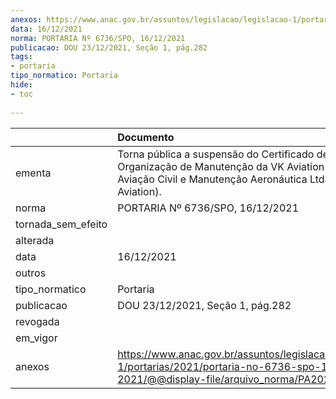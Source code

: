 ```yaml
---
anexos: https://www.anac.gov.br/assuntos/legislacao/legislacao-1/portarias/2021/portaria-no-6736-spo-16-12-2021/@@display-file/arquivo_norma/PA2021-6736.pdf
data: 16/12/2021
norma: PORTARIA Nº 6736/SPO, 16/12/2021
publicacao: DOU 23/12/2021, Seção 1, pág.282
tags:
- portaria
tipo_normatico: Portaria
hide: 
- toc 
 
---
```


|                    | Documento                                                                                                                                                 |
|:-------------------|:----------------------------------------------------------------------------------------------------------------------------------------------------------|
| ementa             | Torna pública a suspensão do Certificado de Organização de Manutenção da VK Aviation Escola de Aviação Civil e Manutenção Aeronáutica Ltda (VK Aviation). |
| norma              | PORTARIA Nº 6736/SPO, 16/12/2021                                                                                                                          |
| tornada_sem_efeito |                                                                                                                                                           |
| alterada           |                                                                                                                                                           |
| data               | 16/12/2021                                                                                                                                                |
| outros             |                                                                                                                                                           |
| tipo_normatico     | Portaria                                                                                                                                                  |
| publicacao         | DOU 23/12/2021, Seção 1, pág.282                                                                                                                          |
| revogada           |                                                                                                                                                           |
| em_vigor           |                                                                                                                                                           |
| anexos             | https://www.anac.gov.br/assuntos/legislacao/legislacao-1/portarias/2021/portaria-no-6736-spo-16-12-2021/@@display-file/arquivo_norma/PA2021-6736.pdf      |